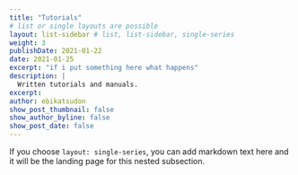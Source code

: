 ```yaml
---
title: "Tutorials"
# list or single layouts are possible
layout: list-sidebar # list, list-sidebar, single-series
weight: 3
publishDate: 2021-01-22
date: 2021-01-25
excerpt: "if i put something here what happens"
description: |
  Written tutorials and manuals.
excerpt: 
author: ebikatsudon
show_post_thumbnail: false
show_author_byline: false
show_post_date: false
---
```


If you choose `layout: single-series`, you can add markdown text here and it will be the landing page for this nested subsection.